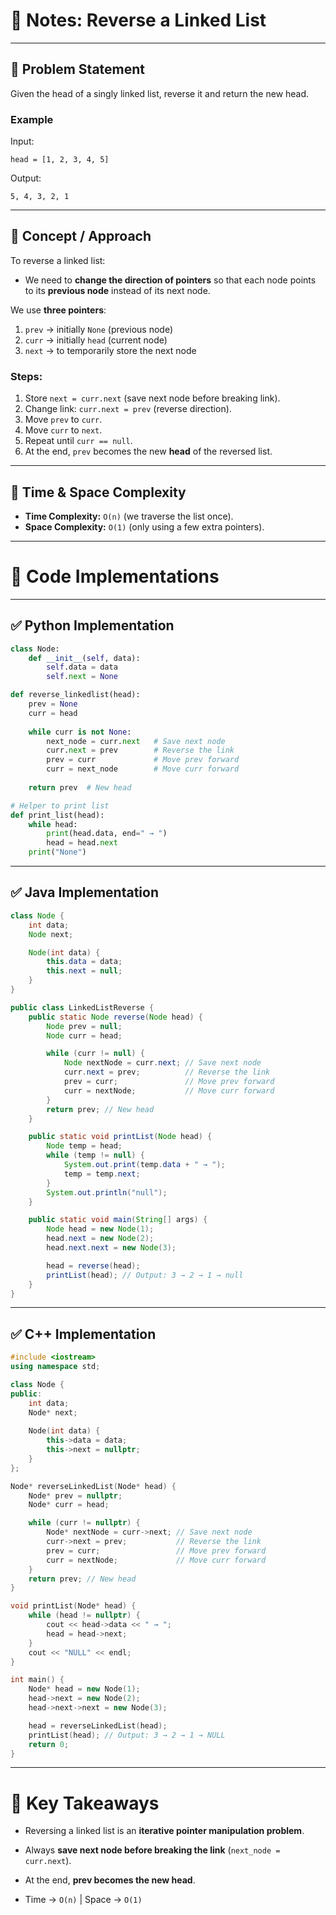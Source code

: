 # 📒 Notes: Reverse a Linked List

---

## 🔹 Problem Statement

Given the head of a singly linked list, reverse it and return the new head.

### Example

Input:

```
head = [1, 2, 3, 4, 5]
```

Output:

```
5, 4, 3, 2, 1
```

---

## 🔹 Concept / Approach

To reverse a linked list:

- We need to **change the direction of pointers** so that each node points to its **previous node** instead of its next node.

We use **three pointers**:

1. `prev` → initially `None` (previous node)
2. `curr` → initially `head` (current node)
3. `next` → to temporarily store the next node

### Steps:

1. Store `next = curr.next` (save next node before breaking link).
2. Change link: `curr.next = prev` (reverse direction).
3. Move `prev` to `curr`.
4. Move `curr` to `next`.
5. Repeat until `curr == null`.
6. At the end, `prev` becomes the new **head** of the reversed list.

---

## 🔹 Time & Space Complexity

- **Time Complexity:** `O(n)` (we traverse the list once).
- **Space Complexity:** `O(1)` (only using a few extra pointers).

---

# 🔹 Code Implementations

---

## ✅ Python Implementation

```python
class Node:
    def __init__(self, data):
        self.data = data
        self.next = None

def reverse_linkedlist(head):
    prev = None
    curr = head
    
    while curr is not None:
        next_node = curr.next   # Save next node
        curr.next = prev        # Reverse the link
        prev = curr             # Move prev forward
        curr = next_node        # Move curr forward
    
    return prev  # New head

# Helper to print list
def print_list(head):
    while head:
        print(head.data, end=" → ")
        head = head.next
    print("None")

```

---

## ✅ Java Implementation

```java
class Node {
    int data;
    Node next;

    Node(int data) {
        this.data = data;
        this.next = null;
    }
}

public class LinkedListReverse {
    public static Node reverse(Node head) {
        Node prev = null;
        Node curr = head;

        while (curr != null) {
            Node nextNode = curr.next; // Save next node
            curr.next = prev;          // Reverse the link
            prev = curr;               // Move prev forward
            curr = nextNode;           // Move curr forward
        }
        return prev; // New head
    }

    public static void printList(Node head) {
        Node temp = head;
        while (temp != null) {
            System.out.print(temp.data + " → ");
            temp = temp.next;
        }
        System.out.println("null");
    }

    public static void main(String[] args) {
        Node head = new Node(1);
        head.next = new Node(2);
        head.next.next = new Node(3);

        head = reverse(head);
        printList(head); // Output: 3 → 2 → 1 → null
    }
}

```

---

## ✅ C++ Implementation

```cpp
#include <iostream>
using namespace std;

class Node {
public:
    int data;
    Node* next;
    
    Node(int data) {
        this->data = data;
        this->next = nullptr;
    }
};

Node* reverseLinkedList(Node* head) {
    Node* prev = nullptr;
    Node* curr = head;

    while (curr != nullptr) {
        Node* nextNode = curr->next; // Save next node
        curr->next = prev;           // Reverse the link
        prev = curr;                 // Move prev forward
        curr = nextNode;             // Move curr forward
    }
    return prev; // New head
}

void printList(Node* head) {
    while (head != nullptr) {
        cout << head->data << " → ";
        head = head->next;
    }
    cout << "NULL" << endl;
}

int main() {
    Node* head = new Node(1);
    head->next = new Node(2);
    head->next->next = new Node(3);

    head = reverseLinkedList(head);
    printList(head); // Output: 3 → 2 → 1 → NULL
    return 0;
}

```

---

# 🔹 Key Takeaways

- Reversing a linked list is an **iterative pointer manipulation problem**.
    
- Always **save next node before breaking the link** (`next_node = curr.next`).
    
- At the end, **prev becomes the new head**.
    
- Time → `O(n)` | Space → `O(1)`